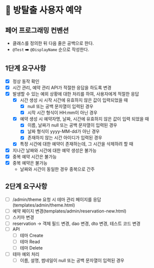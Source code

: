 # 🚪 방탈출 사용자 예약

## 페어 프로그래밍 컨벤션
- 클래스를 정의한 뒤 다음 줄은 공백으로 한다.
- `@Test` ➡️ `@DisplayName` 순으로 작성한다.

## 1단계 요구사항
- [x] 정상 동작 확인
- [x] 시간 관리, 예약 관리 API가 적절한 응답을 하도록 변경
- [x] 발생할 수 있는 예외 상황에 대한 처리를 하여, 사용자에게 적절한 응답
  - [x] 시간 생성 시 시작 시간에 유효하지 않은 값이 입력되었을 때
    - [x] null 또는 공백 문자열이 입력된 경우
    - [x] 시작 시간 형식이 HH:mm이 아닌 경우
  - [x] 예약 생성 시 예약자명, 날짜, 시간에 유효하지 않은 값이 입력 되었을 때
    - [x] 이름, 날짜가 null 또는 공백 문자열이 입력된 경우
    - [x] 날짜 형식이 yyyy-MM-dd가 아닌 경우
    - [x] 존재하지 않는 시간 아이디가 입력된 경우
  - [x] 특정 시간에 대한 예약이 존재하는데, 그 시간을 삭제하려 할 때
- [x] 지나간 날짜와 시간에 대한 예약 생성은 불가능
- [x] 중복 예약 시간은 불가능
- [x] 중복 예약은 불가능
  - 날짜와 시간이 동일한 경우 중복으로 간주

## 2단계 요구사항
- [ ] /admin/theme 요청 시 테마 관리 페이지를 응답(templates/admin/theme.html)
- [ ] 예약 페이지 변경(templates/admin/reservation-new.html)
- [ ] 스키마 변경
- [ ] reservation -> 객체 필드 변경, dao 변경, dto 변경, 테스트 코드 변경
- [ ] API
  - [ ] 테마 Create
  - [ ] 테마 Read
  - [ ] 테마 Delete
- [ ] 테마 예외 처리
  - [ ] 이름, 설명, 썸네일이 null 또는 공백 문자열이 입력된 경우
